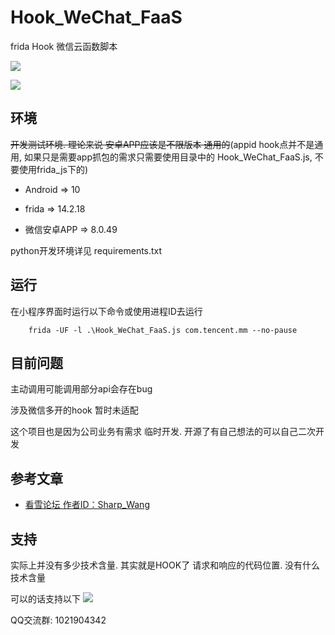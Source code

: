 # Hook_WeChat_FaaS
frida Hook 微信云函数脚本

![](https://raw.githubusercontent.com/FourTwooo/Hook_WeChat_FaaS/main/images/cesi.png)

![](https://raw.githubusercontent.com/FourTwooo/Hook_WeChat_FaaS/main/images/pycesi.png)

## 环境

~~开发测试环境. 理论来说 安卓APP应该是不限版本 通用的~~(appid hook点并不是通用, 如果只是需要app抓包的需求只需要使用目录中的 Hook_WeChat_FaaS.js, 不要使用frida_js下的)

 - Android => 10

- frida => 14.2.18

- 微信安卓APP => 8.0.49

python开发环境详见 requirements.txt


## 运行


在小程序界面时运行以下命令或使用进程ID去运行
```
    frida -UF -l .\Hook_WeChat_FaaS.js com.tencent.mm --no-pause
```

## 目前问题

主动调用可能调用部分api会存在bug
  
涉及微信多开的hook 暂时未适配
  
这个项目也是因为公司业务有需求 临时开发. 开源了有自己想法的可以自己二次开发


## 参考文章

 - [看雪论坛 作者ID：Sharp_Wang](https://mp.weixin.qq.com/s/7yZzf4V-2fcn-jRwm4uO-w)

## 支持

实际上并没有多少技术含量. 其实就是HOOK了 请求和响应的代码位置. 没有什么技术含量

可以的话支持以下
![](https://github.com/FourTwooo/Hook_WeChat_FaaS/blob/main/images/wx.jpg?raw=true)
  
QQ交流群: 1021904342
